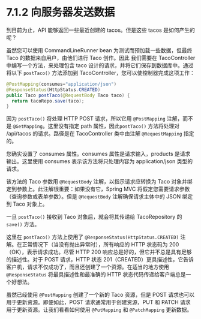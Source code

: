 # 7.1.2 向服务器发送数据

到目前为止，API 能够返回一些最近创建的 tacos。但是这些 tacos 是如何产生的呢？

虽然您可以使用 CommandLineRunner bean 为测试而预加载一些数据，但最终 Taco 的数据来自用户，由他们进行 Taco 创作。因此
我们需要在 TacoController 中编写一个方法，来处理包含 taco 设计的请求，并将它们保存到数据库中。通过将以下 `postTaco()` 方法添加到 TacoController，您可以使控制器完成这项工作：

```java
@PostMapping(consumes="application/json")
@ResponseStatus(HttpStatus.CREATED)
public Taco postTaco(@RequestBody Taco taco) {
  return tacoRepo.save(taco);
}
```

因为 `postTaco()` 将处理 HTTP POST 请求，所以它用 `@PostMapping` 注解，而不是 `@GetMapping`。这里没有指定 path 属性，因此`postTaco()` 方法将处理对 /api/tacos 的请求。路径是在 TacoController 类中由注解 `@RequestMapping` 指定的。

您确实设置了 consumes 属性。consumes 属性是请求输入，products 是请求输出。这里使用 consumes 表示该方法将只处理内容为 application/json 类型的请求。

该方法的 Taco 参数用 `@RequestBody` 注解，以指示请求应转换为 Taco 对象并绑定到参数上。此注解很重要：如果没有它，Spring MVC 将假定您需要请求参数（查询参数或表单参数）。但是 `@RequestBody` 注解确保请求主体中的 JSON 绑定到 Taco 对象上。

一旦 `postTaco()` 接收到 Taco 对象后，就会将其传递给 TacoRepository 的 `save()` 方法。

这里在 `postTaco()` 方法上使用了 `@ResponseStatus(HttpStatus.CREATED)` 注解。在正常情况下（当没有抛出异常时），所有响应的 HTTP 状态码为 200（OK），表示请求成功。尽管 HTTP 200 响应总是好的，但它并不总是具有足够的描述性。对于 POST 请求，HTTP 状态 201（CREATED）更具描述性，它告诉客户机，请求不仅成功了，而且还创建了一个资源。在适当的地方使用 `@ResponseStatus` 将最具描述性和最准确的 HTTP 状态代码传递给客户端总是一个好想法。

虽然已经使用 `@PostMapping` 创建了一个新的 Taco 资源，但是 POST 请求也可以用于更新资源。即便如此，POST 请求通常用于创建资源，PUT 和 PATCH 请求用于更新资源。让我们看看如何使用 `@PutMapping` 和 `@PatchMapping` 更新数据。


